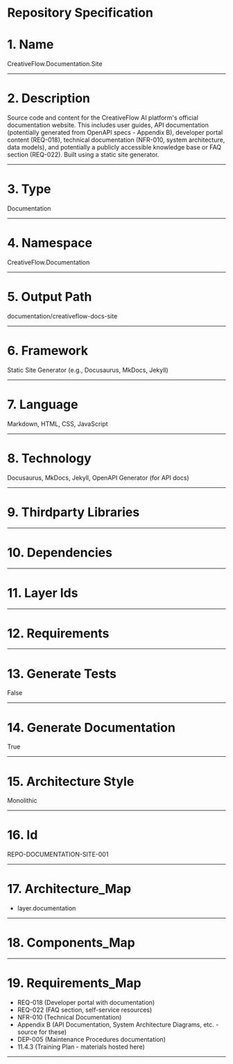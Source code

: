 # Repository Specification

# 1. Name
CreativeFlow.Documentation.Site


---

# 2. Description
Source code and content for the CreativeFlow AI platform's official documentation website. This includes user guides, API documentation (potentially generated from OpenAPI specs - Appendix B), developer portal content (REQ-018), technical documentation (NFR-010, system architecture, data models), and potentially a publicly accessible knowledge base or FAQ section (REQ-022). Built using a static site generator.


---

# 3. Type
Documentation


---

# 4. Namespace
CreativeFlow.Documentation


---

# 5. Output Path
documentation/creativeflow-docs-site


---

# 6. Framework
Static Site Generator (e.g., Docusaurus, MkDocs, Jekyll)


---

# 7. Language
Markdown, HTML, CSS, JavaScript


---

# 8. Technology
Docusaurus, MkDocs, Jekyll, OpenAPI Generator (for API docs)


---

# 9. Thirdparty Libraries



---

# 10. Dependencies



---

# 11. Layer Ids



---

# 12. Requirements



---

# 13. Generate Tests
False


---

# 14. Generate Documentation
True


---

# 15. Architecture Style
Monolithic


---

# 16. Id
REPO-DOCUMENTATION-SITE-001


---

# 17. Architecture_Map

- layer.documentation


---

# 18. Components_Map



---

# 19. Requirements_Map

- REQ-018 (Developer portal with documentation)
- REQ-022 (FAQ section, self-service resources)
- NFR-010 (Technical Documentation)
- Appendix B (API Documentation, System Architecture Diagrams, etc. - source for these)
- DEP-005 (Maintenance Procedures documentation)
- 11.4.3 (Training Plan - materials hosted here)


---

